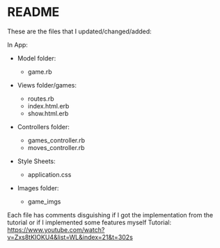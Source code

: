 # README

These are the files that I updated/changed/added:

In App:
- Model folder:
    - game.rb

- Views folder/games:
    - routes.rb
    - index.html.erb
    - show.html.erb

- Controllers folder:
    - games_controller.rb
    - moves_controller.rb

- Style Sheets:
    - application.css

- Images folder:
    - game_imgs

Each file has comments disguishing if I got the implementation from the tutorial or if I implemented some features myself
Tutorial: https://www.youtube.com/watch?v=Zxs8tKIOKU4&list=WL&index=21&t=302s